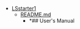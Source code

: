 - <a href = "F:\Node_projects\Node_Way\Jobs\LSstarter1\cat.LSstarter1\dir.LSstarter1.md">LSstarter1</a>
    - <a href = "F:\Node_projects\Node_Way\Jobs\LSstarter1\README.md">README.md</a>
        - *## User's Manual
